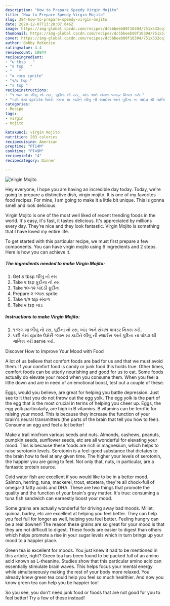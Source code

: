 ```yaml
---
description: "How to Prepare Speedy Virgin Mojito"
title: "How to Prepare Speedy Virgin Mojito"
slug: 384-how-to-prepare-speedy-virgin-mojito
date: 2020-12-07T13:28:07.646Z
image: https://img-global.cpcdn.com/recipes/dc5bbeeb80f10304/751x532cq70/virgin-mojito-recipe-main-photo.jpg
thumbnail: https://img-global.cpcdn.com/recipes/dc5bbeeb80f10304/751x532cq70/virgin-mojito-recipe-main-photo.jpg
cover: https://img-global.cpcdn.com/recipes/dc5bbeeb80f10304/751x532cq70/virgin-mojito-recipe-main-photo.jpg
author: Bobby McKenzie
ratingvalue: 4.4
reviewcount: 10844
recipeingredient:
- "૪ tbsp   "
- "૨ tsp   "
- "   "
- "૨ ગ્લાસ sprite"
- "૧/૨ tsp "
- "૨ tsp "
recipeinstructions:
- "૧ જગ મા લીંબુ નો રસ, પૂદીના નો રસ, ખાંડ અને સંચળ પાવડર મિક્સ કરો."
- "પછી તેમાં sprite ઉમેરી ગ્લાસ મા કાઢીને લીંબુ ની સ્લાઈસ અને પુદિના ના પાંદડા થી ગાર્નિશ કરી serve કરો."
categories:
- Recipe
tags:
- virgin
- mojito

katakunci: virgin mojito 
nutrition: 203 calories
recipecuisine: American
preptime: "PT14M"
cooktime: "PT49M"
recipeyield: "4"
recipecategory: Dinner

---
```



![Virgin Mojito](https://img-global.cpcdn.com/recipes/dc5bbeeb80f10304/751x532cq70/virgin-mojito-recipe-main-photo.jpg)

Hey everyone, I hope you are having an incredible day today. Today, we're going to prepare a distinctive dish, virgin mojito. It is one of my favorites food recipes. For mine, I am going to make it a little bit unique. This is gonna smell and look delicious.

Virgin Mojito is one of the most well liked of recent trending foods in the world. It's easy, it's fast, it tastes delicious. It's appreciated by millions every day. They're nice and they look fantastic. Virgin Mojito is something that I have loved my entire life.




To get started with this particular recipe, we must first prepare a few components. You can have virgin mojito using 6 ingredients and 2 steps. Here is how you can achieve it.

<!--inarticleads1-->

##### The ingredients needed to make Virgin Mojito:

1. Get ૪ tbsp લીંબુ નો રસ
1. Take ૨ tsp ફૂદીના નો રસ
1. Take  ૧૦-૧૨ પાંદડી ફૂદીના
1. Prepare ૨ ગ્લાસ sprite
1. Take ૧/૨ tsp સંચળ
1. Take ૨ tsp ખાંડ




<!--inarticleads2-->

##### Instructions to make Virgin Mojito:

1. ૧ જગ મા લીંબુ નો રસ, પૂદીના નો રસ, ખાંડ અને સંચળ પાવડર મિક્સ કરો.
1. પછી તેમાં sprite ઉમેરી ગ્લાસ મા કાઢીને લીંબુ ની સ્લાઈસ અને પુદિના ના પાંદડા થી ગાર્નિશ કરી serve કરો.




Discover How to Improve Your Mood with Food


A lot of us believe that comfort foods are bad for us and that we must avoid them. If your comfort food is candy or junk food this holds true. Other times, comfort foods can be utterly nourishing and good for us to eat. Some foods actually do elevate your mood when you consume them. When you feel a little down and are in need of an emotional boost, test out a couple of these.

Eggs, would you believe, are great for helping you battle depression. Just see to it that you do not throw out the egg yolk. The egg yolk is the part of the egg that is the most crucial in terms of helping you cheer up. Eggs, the egg yolk particularly, are high in B vitamins. B vitamins can be terrific for raising your mood. This is because they increase the function of your brain's neural transmitters (the parts of the brain that tell you how to feel). Consume an egg and feel a lot better!

Make a trail mixfrom various seeds and nuts. Almonds, cashews, peanuts, pumpkin seeds, sunflower seeds, etc are all wonderful for elevating your mood. This is because these foods are rich in magnesium, which helps to raise serotonin levels. Serotonin is a feel-good substance that dictates to the brain how to feel at any given time. The higher your levels of serotonin, the happier you are going to feel. Not only that, nuts, in particular, are a fantastic protein source.

Cold water fish are excellent if you would like to be in a better mood. Salmon, herring, tuna, mackerel, trout, etcetera, they're all chock-full of omega-3 fatty acids and DHA. These are two things that promote the quality and the function of your brain's gray matter. It's true: consuming a tuna fish sandwich can earnestly boost your mood. 

Some grains are actually wonderful for driving away bad moods. Millet, quinoa, barley, etc are excellent at helping you feel better. They can help you feel full for longer as well, helping you feel better. Feeling hungry can be a real downer! The reason these grains are so great for your mood is that they are not difficult to digest. These foods are easier to digest than others which helps promote a rise in your sugar levels which in turn brings up your mood to a happier place.

Green tea is excellent for moods. You just knew it had to be mentioned in this article, right? Green tea has been found to be packed full of an amino acid known as L-theanine. Studies show that this particular amino acid can essentially stimulate brain waves. This helps focus your mental energy while simultaneously making the rest of your body more relaxed. You already knew green tea could help you feel so much healthier. And now you know green tea can help you be happier too!

So you see, you don't need junk food or foods that are not good for you to feel better! Try a few of these instead!

